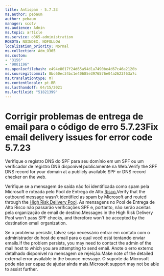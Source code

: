 ```yaml
---
title: Antispam - 5.7.23
ms.author: pebaum
author: pebaum
manager: scotv
ms.audience: Admin
ms.topic: article
ms.service: o365-administration
ROBOTS: NOINDEX, NOFOLLOW
localization_priority: Normal
ms.collection: Adm_O365
ms.custom:
- "3156"
- "9001196"
ms.openlocfilehash: e494e8017f24d65a94d1a7490be4d67c46a2120b
ms.sourcegitcommit: 8bc60ec34bc1e40685e3976576e04a2623f63a7c
ms.translationtype: MT
ms.contentlocale: pt-BR
ms.lasthandoff: 04/15/2021
ms.locfileid: "51821399"
---
```

# <a name="fix-email-delivery-issues-for-error-code-5723"></a><span data-ttu-id="cdbcd-102">Corrigir problemas de entrega de email para o código de erro 5.7.23</span><span class="sxs-lookup"><span data-stu-id="cdbcd-102">Fix email delivery issues for error code 5.7.23</span></span>

<span data-ttu-id="cdbcd-103">Verifique o registro DNS do SPF para seu domínio em um SPF ou um verificador de registro DNS disponível publicamente na Web.</span><span class="sxs-lookup"><span data-stu-id="cdbcd-103">Verify the SPF DNS record for your domain at a publicly available SPF or DNS record checker on the web.</span></span>

<span data-ttu-id="cdbcd-104">Verifique se a mensagem de saída não foi identificada como spam pela Microsoft e roteada pelo Pool de Entrega de Alto [Risco.](https://docs.microsoft.com/microsoft-365/security/office-365-security/high-risk-delivery-pool-for-outbound-messages)</span><span class="sxs-lookup"><span data-stu-id="cdbcd-104">Verify that the outbound message wasn't identified as spam by Microsoft and routed through the [High Risk Delivery Pool](https://docs.microsoft.com/microsoft-365/security/office-365-security/high-risk-delivery-pool-for-outbound-messages).</span></span> <span data-ttu-id="cdbcd-105">As mensagens no Pool de Entrega de Alto Risco não passarão verificações SPF e, portanto, não serão aceitas pela organização de email de destino.</span><span class="sxs-lookup"><span data-stu-id="cdbcd-105">Messages in the High Risk Delivery Pool won't pass SPF checks, and therefore won't be accepted by the destination email organization.</span></span>

<span data-ttu-id="cdbcd-106">Se o problema persistir, talvez seja necessário entrar em contato com o administrador do host de email para o qual você está tentando enviar emails.</span><span class="sxs-lookup"><span data-stu-id="cdbcd-106">If the problem persists, you may need to contact the admin of the mail host to which you are attempting to send email.</span></span> <span data-ttu-id="cdbcd-107">Anote o erro externo detalhado disponível na mensagem de rejeição.</span><span class="sxs-lookup"><span data-stu-id="cdbcd-107">Make note of the detailed external error available in the bounce message.</span></span> <span data-ttu-id="cdbcd-108">O suporte da Microsoft pode não ser capaz de ajudar ainda mais.</span><span class="sxs-lookup"><span data-stu-id="cdbcd-108">Microsoft support may not be able to assist further.</span></span>
